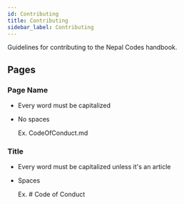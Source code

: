 ```yaml
---
id: Contributing
title: Contributing
sidebar_label: Contributing
---
```


Guidelines for contributing to the Nepal Codes handbook.

## Pages
### Page Name
 - Every word must be capitalized
 - No spaces

    Ex. CodeOfConduct.md

### Title
 - Every word must be capitalized unless it's an article
 - Spaces

    Ex. # Code of Conduct
